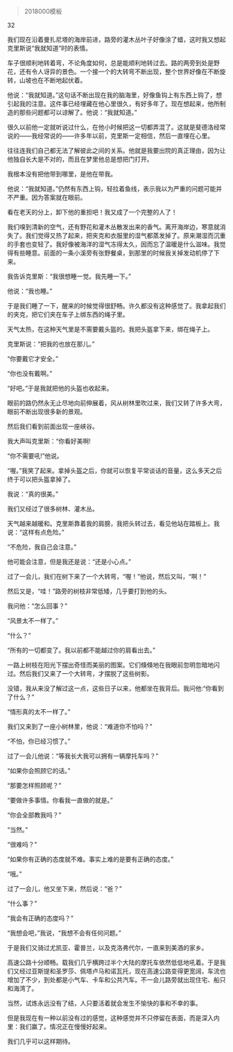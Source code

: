# 
> 2018000模板




32

我们现在沿着曼扎尼塔的海岸前进，路旁的灌木丛叶子好像涂了蜡，这时我又想起克里斯说“我就知道”时的表情。

车子很顺利地转着弯，不论角度如何，总是能顺利地转过去。路的两旁到处是野花，还有令人讶异的景色。一个接一个的大转弯不断出现，整个世界好像在不断旋转，山坡也在不断地起伏着。

他说：“我就知道。”这句话不断出现在我的脑海里，好像鱼钩上有东西上钩了，想引起我的注意。这件事已经埋藏在他心里很久，有好多年了。现在想起来，他所制造的那些问题都可以谅解了。他说：“我就知道。”

很久以前他一定就听说过什么，在他小时候把这一切都弄混了。这就是斐德洛经常说的——我经常说的——许多年以前，克里斯一定相信，然后一直埋在心里。

往往连我们自己都无法了解彼此之间的关系。他就是我要出院的真正理由，因为让他独自长大是不对的，而且在梦里他总是想把门打开。

我根本没有把他带到哪里，是他在带我。

他说：“我就知道。”仍然有东西上钩，轻拉着鱼线，表示我以为严重的问题可能并不严重。因为答案就在眼前。

看在老天的分上，卸下他的重担吧！我又成了一个完整的人了！

我们嗅到清新的空气，还有野花和灌木丛散发出来的香气。离开海岸边，寒意就消失了。我们觉得又热了起来，把夹克和衣服里的湿气都蒸发掉了。原来潮湿而沉重的手套也变轻了。我好像被海洋的湿气冻得太久，因而忘了温暖是什么滋味。我觉得有些睡意。前面的一条小溪旁有张野餐桌，到那里的时候我关掉发动机停了下来。

我告诉克里斯：“我很想睡一觉。我先睡一下。”

他说：“我也睡。”

于是我们睡了一下，醒来的时候觉得很舒畅。许久都没有这种感觉了。我拿起我们的夹克，把它们夹在车子上绑东西的绳子里。

天气太热，在这种天气里是不需要戴头盔的。我把头盔拿下来，绑在绳子上。

克里斯说：“把我的也放在那儿。”

“你要戴它才安全。”

“你也没有戴啊。”

“好吧。”于是我就把他的头盔也收起来。

眼前的路仍然永无止尽地向前伸展着，风从树林里吹过来，我们又转了许多大弯，眼前不断出现很多新的景观。

然后我们看到前面出现一座峡谷。

我大声叫克里斯：“你看好美啊!

“你不需要吼!”他说。

“喔。”我笑了起来。拿掉头盔之后，你就可以恢复平常谈话的音量，这么多天之后终于可以把头盔拿掉了。

我说：“真的很美。”

我们又经过了很多树林、灌木丛。

天气越来越暖和。克里斯靠着我的肩膀，我把头转过去，看见他站在踏板上。我说：“这样有点危险。”

“不危险，我自己会注意。”

他可能会注意，但是我还是说：“还是小心点。”

过了一会儿，我们在树下来了一个大转弯，“喔！”他说，然后又叫，“啊！”

然后又是，“哇！”路旁的树枝非常低矮，几乎要打到他的头。

我问他：“怎么回事？”

“风景太不一样了。”

“什么？”

“所有的一切都变了。我以前都不能越过你的肩看出去。”

一路上树枝在阳光下摆出奇怪而美丽的图案。它们倏倏地在我眼前忽明忽暗地闪过。然后我们又来了一个大转弯，才摆脱了这些树影。

没错，我从来没了解过这一点，这些日子以来，他都坐在我背后。我问他:“你看到了什么？”

“情形真的太不一样了。”

我们又来到了一座小树林里，他说：“难道你不怕吗？”

“不怕，你已经习惯了。”

过了一会儿他说：“等我长大我可以拥有一辆摩托车吗？”

“如果你会照顾它的话。”

“那要怎样照顾呢？”

“要做许多事情。你看我一直做的就是。”

“你会全部教我吗？”

“当然。”

“很难吗？”

“如果你有正确的态度就不难。事实上难的是要有正确的态度。”

“哦。”

过了一会儿，他又坐下来，然后说：“爸？”

“什么事？”

“我会有正确的态度吗？”

“我想会吧，”我说，“我想不会有任何问题。”

于是我们又骑过尤凯亚、霍普兰，以及克洛弗代尔，一直来到美酒的家乡。

高速公路十分顺畅。载我们几乎横跨过半个大陆的摩托车依然低低地吼着。于是我们又经过亚斯提和圣罗莎、佩塔卢马和诺瓦托，现在高速公路变得更宽阔，车流也增加了不少，到处都是小气车、卡车和公共汽车。不一会儿路旁就出现住宅、船只和海湾了。

当然，试炼永远没有了结，人只要活着就会发生不愉快的事和不幸的事。

但是我现在有一种以前没有过的感觉，这种感觉并不只停留在表面，而是深入内里：我们赢了。情况正在慢慢好起来。

我们几乎可以这样期待。